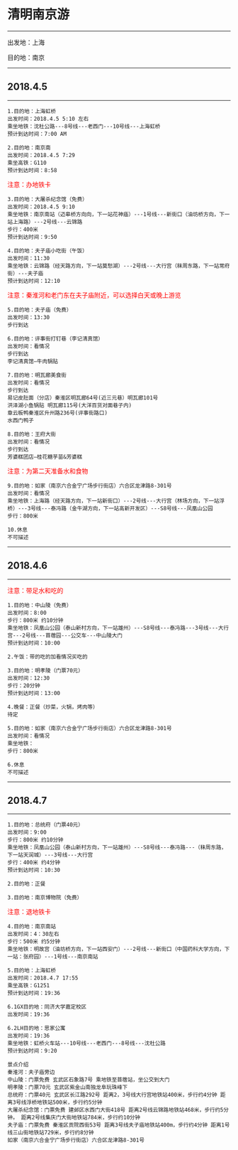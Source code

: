 # 清明南京游
---
出发地：上海

目的地：南京

---

## 2018.4.5
---
```
1.目的地：上海虹桥
出发时间：2018.4.5 5:10 左右
乘坐地铁：沈杜公路---8号线---老西门---10号线---上海虹桥
预计到达时间：7:00 AM
```
```
2.目的地：南京南
出发时间：2018.4.5 7:29
乘坐高铁：G110
预计到达时间：8:58
```

<font color=red>注意：办地铁卡</font>

```
3.目的地：大屠杀纪念馆（免费）
出发时间：2018.4.5 9:10
乘坐地铁：南京南站（迈皋桥方向向，下一站花神庙）---1号线---新街口（油坊桥方向，下一站上海路）---2号线---云锦路
步行：400米
预计到达时间：9:50
```
```
4.目的地：夫子庙小吃街（午饭）
出发时间：11:30
乘坐地铁：云锦路（经天路方向，下一站莫愁湖）---2号线---大行宫（秣周东路，下一站常府街）---夫子庙
预计到达时间：12:10
```

<font color=red>注意：秦淮河和老门东在夫子庙附近，可以选择白天或晚上游览</font>

```
5.目的地：夫子庙（免费）
出发时间：13:30
步行到达
```
```
6.目的地：评事街打钉巷（李记清真馆）
出发时间：看情况
步行到达
李记清真馆—牛肉锅贴
```
```
7.目的地：明瓦廊美食街
出发时间：看情况
步行到达
易记皮肚面（分店）秦淮区明瓦廊64号(近三元巷）明瓦廊101号
洪泽湖小鱼锅贴 明瓦廊115号(大洋百货对面巷子内)
章云板鸭秦淮区升州路236号(评事街路口)
水西门鸭子
```
```
8.目的地：王府大街
出发时间：看情况
步行到达
芳婆糕团店—桂花糖芋苗&芳婆糕
```

<font color=red>注意：为第二天准备水和食物</font>

```
9.目的地：如家（南京六合金宁广场步行街店）六合区龙津路8-301号
出发时间：看情况
乘坐地铁：上海路（经天路方向，下一站新街口）---2号线---大行宫（林场方向，下一站浮桥）---3号线---泰冯路（金牛湖方向，下一站高新开发区）---S8号线---凤凰山公园
步行：800米
```
```
10.休息
不可描述
```
---

## 2018.4.6
---

<font color=red>注意：带足水和吃的</font>

```
1.目的地：中山陵（免费）
出发时间：8:00
步行：800米 约10分钟
乘坐地铁：凤凰山公园（泰山新村方向，下一站雄州）---S8号线---泰冯路---3号线---大行宫---2号线---苜蓿园---公交车---中山陵大门
预计到达时间：10:00
```
```
2.午饭：带的吃的加看情况买吃的
```
```
3.目的地：明孝陵（门票70元）
出发时间：12:30
步行：20分钟
预计到达时间：13:00
```
```
4.晚餐：正餐（炒菜，火锅，烤肉等）
待定
```
```
5.目的地：如家（南京六合金宁广场步行街店）六合区龙津路8-301号
出发时间：看情况
乘坐地铁：
步行：800米
```
```
6.休息
不可描述
```
---

## 2018.4.7
---
```
1.目的地：总统府（门票40元）
出发时间：9:00
步行：800米 约10分钟
乘坐地铁：凤凰山公园（泰山新村方向，下一站雄州）---S8号线---泰冯路---（秣周东路，下一站天润城）---3号线---大行宫
步行：400米 约4分钟
预计到达时间：10:30
```
```
2.目的地：正餐
```
```
3.目的地：南京博物院（免费）
```

<font color=red>注意：退地铁卡</font>

```
4.目的地：南京南站
出发时间：4：30左右
步行：500米 约5分钟
乘坐地铁：明故宫（油坊桥方向，下一站西安门）---2号线---新街口（中国药科大学方向，下一站：张府园）---1号线---南京南站
```
```
5.目的地：上海虹桥
出发时间：2018.4.7 17:55
乘坐高铁：G1251
预计到达时间：19:36
```
```
6.1GX目的地：同济大学嘉定校区
出发时间：19:36
```
```
6.2LH目的地：思家公寓
出发时间：19:36
乘坐地铁：虹桥火车站---10号线---老西门---8号线---沈杜公路
预计到达时间：9:20
```

```
景点介绍
秦淮河：夫子庙旁边
中山陵：门票免费 玄武区石象路7号 乘地铁至苜蓿站，坐公交到大门
明孝陵：门票70元 玄武区紫金山南独龙阜玩珠峰下
总统府：门票40元 玄武区长江路292号 距离2，3号线大行宫地铁站400米，步行约4分钟 距离3号线浮桥地铁站500米，步行约5分钟
大屠杀纪念馆：门票免费 建邺区水西门大街418号 距离2号线云锦路地铁站468米，步行约5分钟。 距离2号线集庆门大街地铁站784米，步行约10分钟
夫子庙：门票免费 秦淮区贡院西街53号 距离3号线夫子庙地铁站400m，步行约4分钟 距离1号线三山街地铁站729米，步行约8分钟
如家（南京六合金宁广场步行街店）六合区龙津路8-301号
```

